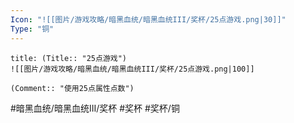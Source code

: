 ```yaml
---
Icon: "![[图片/游戏攻略/暗黑血统/暗黑血统III/奖杯/25点游戏.png|30]]"
Type: "铜"
---
```

```ad-common-bronze-trophy
title: (Title:: "25点游戏")
![[图片/游戏攻略/暗黑血统/暗黑血统III/奖杯/25点游戏.png|100]]

(Comment:: "使用25点属性点数")
```

#暗黑血统/暗黑血统III/奖杯 #奖杯 #奖杯/铜
